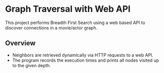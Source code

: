 # Graph Traversal with Web API
This project performs Breadth First Search using a web based API to discover connections in a movie/actor graph.
## Overview
- Neighbors are retrieved dynamically via HTTP requests to a web API.
- The program records the execution times and prints all nodes visited up to the given depth.